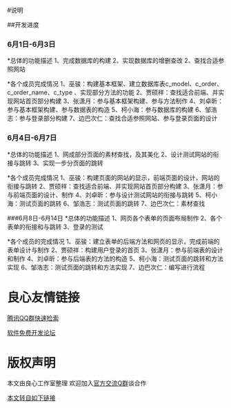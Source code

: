 #说明

##开发进度

### 6月1日-6月3日

*总体的功能描述
1、完成数据库的构建
2、实现数据库的增删查改
2、查找合适参照网站

*各个成员完成情况
1、巫骏：构建基本框架、建立数据库表c_model、c_order、c_order_name、c_type
、实现部分方法的功能
2、贾硕祥：查找适合前端、并实现网站首页部分构建
3、张潇月：参与基本框架构建、参与方法制作
4、刘卓昕：参与基本框架构建、参与数据表的构造
5、柯小海：参与数据库的构建
6、邹浩志：参与登录部分构建
7、边巴次仁：查找合适参照网站、参与登录页面的设计

### 6月4日-6月7日

*总体的功能描述
1、网成部分页面的素材查找，及其美化
2、设计测试网站的衔接与跳转
3、实现一步分页面的跳转

*各个成员完成情况
1、巫骏：构建页面的网站的显示，前端页面的设计，网站的衔接与跳转
2、贾硕祥：查找适合前端、并实现网站首页部分构建
3、张潇月：参与前端页面的设计、制作 
4、刘卓昕：参与设计测试网站的衔接与跳转
5、柯小海：测试页面的跳转
6、邹浩志：测试页面的跳转
7、边巴次仁：素材查找

###6月8日-6月14日
*总体的功能描述
1、网页各个表单的页面布局制作
2、各个表单的衔接和与跳转
3、登录的测试

*各个成员的完成情况
1、巫骏：建立表单的后端方法和网页的显示，完成前端的表单设计与制作
2、贾硕祥：构建用户登录的首页
3、张潇月：参与前端表的设计和制作
4、刘卓昕：参与后端表的方法的构造
5、柯小海：测试页面的跳转和方法实现
6、邹浩志：测试页面的跳转和方法实现
7、边巴次仁：编写进行流程


 # 良心友情链接

[腾讯QQ群快速检索](http://u.720life.cn/s/8cf73f7c)

[软件免费开发论坛](http://u.720life.cn/s/bbb01dc0)

# 版权声明 

本文由良心工作室整理 欢迎加入[官方交流Q群](https://u.720life.cn/s/f2316816)谈合作

[本文转自如下链接](http://u.720life.cn/g/2e71d0f0a5c601172267ba20d3a43c6ede623dba5f6a78a5b4f60b70c153969ce2d4bfb84fb88d41b3cb597d8e128303ac2454f700465471c106c9dab8c0ba14)
